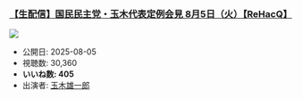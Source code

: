 ### [【生配信】国民民主党・玉木代表定例会見 8月5日（火）【ReHacQ】](https://www.youtube.com/watch?v=IxzdLJASVBk)
[![](https://img.youtube.com/vi/IxzdLJASVBk/sddefault.jpg)](https://www.youtube.com/watch?v=IxzdLJASVBk)
-   公開日: 2025-08-05
-   視聴数: 30,360
-   **いいね数: 405**
-   出演者: [玉木雄一郎](/rehacq_fan/people/玉木雄一郎 "wikilink")
